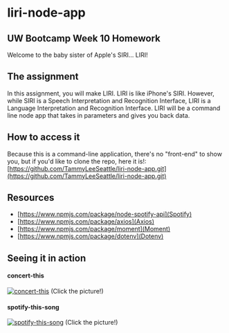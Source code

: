 # liri-node-app
## UW Bootcamp Week 10 Homework

Welcome to the baby sister of Apple's SIRI... LIRI!

## The assignment
In this assignment, you will make LIRI. LIRI is like iPhone's SIRI. However, while SIRI is a Speech Interpretation and Recognition Interface, LIRI is a Language Interpretation and Recognition Interface. LIRI will be a command line node app that takes in parameters and gives you back data.

## How to access it
Because this is a command-line application, there's no "front-end" to show you, but if you'd like to clone the repo, here it is!: [https://github.com/TammyLeeSeattle/liri-node-app.git](https://github.com/TammyLeeSeattle/liri-node-app.git)

## Resources

- [https://www.npmjs.com/package/node-spotify-api](Spotify)
- [https://www.npmjs.com/package/axios](Axios)
- [https://www.npmjs.com/package/moment](Moment)
- [https://www.npmjs.com/package/dotenv](Dotenv)

## Seeing it in action

#### concert-this

[![concert-this](https://img.youtube.com/vi/XeODGN6NuuA/0.jpg)](https://www.youtube.com/watch?v=XeODGN6NuuA)
(Click the picture!)

#### spotify-this-song

[![spotify-this-song](https://img.youtube.com/vi/dGgHS_H8aw0/0.jpg)](https://www.youtube.com/watch?v=dGgHS_H8aw0)
(Click the picture!)